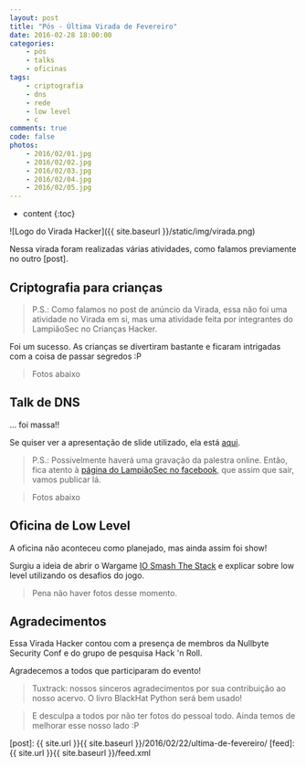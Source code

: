 ```yaml
---
layout: post
title: "Pós - Última Virada de Fevereiro"
date: 2016-02-28 18:00:00
categories: 
    - pós
    - talks
    - oficinas
tags:
    - criptografia
    - dns
    - rede
    - low level
    - c
comments: true
code: false
photos:
    - 2016/02/01.jpg
    - 2016/02/02.jpg
    - 2016/02/03.jpg
    - 2016/02/04.jpg
    - 2016/02/05.jpg
---
```


* content
{:toc}

![Logo do Virada Hacker]({{ site.baseurl }}/static/img/virada.png)

Nessa virada foram realizadas várias atividades, como falamos previamente no outro [post].

## Criptografia para crianças

> P.S.: Como falamos no post de anúncio da Virada, essa não foi uma atividade no Virada em si, mas uma atividade feita por integrantes do LampiãoSec no Crianças Hacker.

Foi um sucesso. As crianças se divertiram bastante e ficaram intrigadas com a coisa de passar segredos :P

> Fotos abaixo

## Talk de DNS

... foi massa!!

Se quiser ver a apresentação de slide utilizado, ela está [aqui][talk].

> P.S.: Possivelmente haverá uma gravação da palestra online. Então, fica atento à [página do LampiãoSec no facebook][facebook], que assim que sair, vamos publicar lá.

> Fotos abaixo

## Oficina de Low Level

A oficina não aconteceu como planejado, mas ainda assim foi show!

Surgiu a ideia de abrir o Wargame [IO Smash The Stack][io] e explicar sobre low level utilizando os desafios do jogo.

> Pena não haver fotos desse momento.

## Agradecimentos

Essa Virada Hacker contou com a presença de membros da Nullbyte Security Conf e do grupo de pesquisa Hack 'n Roll.

Agradecemos a todos que participaram do evento!

> Tuxtrack: nossos sinceros agradecimentos por sua contribuição ao nosso acervo. O livro BlackHat Python será bem usado!

> E desculpa a todos por não ter fotos do pessoal todo. Ainda temos de melhorar esse nosso lado :P

[io]: http://io.smashthestack.org:84/
[facebook]: https://fb.me/lampiaosec
[talk]: https://lampiaosec.github.io/talks/DNS-o-que-voce-precisa-saber/index.html
[post]: {{ site.url }}{{ site.baseurl }}/2016/02/22/ultima-de-fevereiro/
[feed]: {{ site.url }}{{ site.baseurl }}/feed.xml
